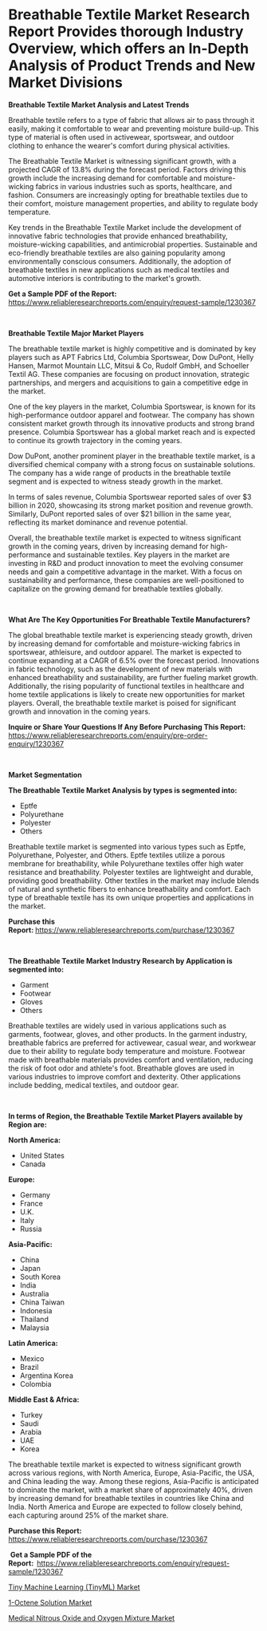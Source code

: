 <p><h1>Breathable Textile Market Research Report Provides thorough Industry Overview, which offers an In-Depth Analysis of Product Trends and New Market Divisions</h1></p><p><strong>Breathable Textile Market Analysis and Latest Trends</strong></p>
<p><p>Breathable textile refers to a type of fabric that allows air to pass through it easily, making it comfortable to wear and preventing moisture build-up. This type of material is often used in activewear, sportswear, and outdoor clothing to enhance the wearer's comfort during physical activities.</p><p>The Breathable Textile Market is witnessing significant growth, with a projected CAGR of 13.8% during the forecast period. Factors driving this growth include the increasing demand for comfortable and moisture-wicking fabrics in various industries such as sports, healthcare, and fashion. Consumers are increasingly opting for breathable textiles due to their comfort, moisture management properties, and ability to regulate body temperature.</p><p>Key trends in the Breathable Textile Market include the development of innovative fabric technologies that provide enhanced breathability, moisture-wicking capabilities, and antimicrobial properties. Sustainable and eco-friendly breathable textiles are also gaining popularity among environmentally conscious consumers. Additionally, the adoption of breathable textiles in new applications such as medical textiles and automotive interiors is contributing to the market's growth.</p></p>
<p><strong>Get a Sample PDF of the Report:&nbsp;</strong> <a href="https://www.reliableresearchreports.com/enquiry/request-sample/1230367">https://www.reliableresearchreports.com/enquiry/request-sample/1230367</a></p>
<p>&nbsp;</p>
<p><strong>Breathable Textile Major Market Players</strong></p>
<p><p>The breathable textile market is highly competitive and is dominated by key players such as APT Fabrics Ltd, Columbia Sportswear, Dow DuPont, Helly Hansen, Marmot Mountain LLC, Mitsui & Co, Rudolf GmbH, and Schoeller Textil AG. These companies are focusing on product innovation, strategic partnerships, and mergers and acquisitions to gain a competitive edge in the market.</p><p>One of the key players in the market, Columbia Sportswear, is known for its high-performance outdoor apparel and footwear. The company has shown consistent market growth through its innovative products and strong brand presence. Columbia Sportswear has a global market reach and is expected to continue its growth trajectory in the coming years.</p><p>Dow DuPont, another prominent player in the breathable textile market, is a diversified chemical company with a strong focus on sustainable solutions. The company has a wide range of products in the breathable textile segment and is expected to witness steady growth in the market.</p><p>In terms of sales revenue, Columbia Sportswear reported sales of over $3 billion in 2020, showcasing its strong market position and revenue growth. Similarly, DuPont reported sales of over $21 billion in the same year, reflecting its market dominance and revenue potential.</p><p>Overall, the breathable textile market is expected to witness significant growth in the coming years, driven by increasing demand for high-performance and sustainable textiles. Key players in the market are investing in R&D and product innovation to meet the evolving consumer needs and gain a competitive advantage in the market. With a focus on sustainability and performance, these companies are well-positioned to capitalize on the growing demand for breathable textiles globally.</p></p>
<p>&nbsp;</p>
<p><strong>What Are The Key Opportunities For Breathable Textile Manufacturers?</strong></p>
<p><p>The global breathable textile market is experiencing steady growth, driven by increasing demand for comfortable and moisture-wicking fabrics in sportswear, athleisure, and outdoor apparel. The market is expected to continue expanding at a CAGR of 6.5% over the forecast period. Innovations in fabric technology, such as the development of new materials with enhanced breathability and sustainability, are further fueling market growth. Additionally, the rising popularity of functional textiles in healthcare and home textile applications is likely to create new opportunities for market players. Overall, the breathable textile market is poised for significant growth and innovation in the coming years.</p></p>
<p><strong>Inquire or Share Your Questions If Any Before Purchasing This Report:</strong> <a href="https://www.reliableresearchreports.com/enquiry/pre-order-enquiry/1230367">https://www.reliableresearchreports.com/enquiry/pre-order-enquiry/1230367</a></p>
<p>&nbsp;</p>
<p><strong>Market Segmentation</strong></p>
<p><strong>The Breathable Textile Market Analysis by types is segmented into:</strong></p>
<p><ul><li>Eptfe</li><li>Polyurethane</li><li>Polyester</li><li>Others</li></ul></p>
<p><p>Breathable textile market is segmented into various types such as Eptfe, Polyurethane, Polyester, and Others. Eptfe textiles utilize a porous membrane for breathability, while Polyurethane textiles offer high water resistance and breathability. Polyester textiles are lightweight and durable, providing good breathability. Other textiles in the market may include blends of natural and synthetic fibers to enhance breathability and comfort. Each type of breathable textile has its own unique properties and applications in the market.</p></p>
<p><strong>Purchase this Report:&nbsp;</strong><a href="https://www.reliableresearchreports.com/purchase/1230367">https://www.reliableresearchreports.com/purchase/1230367</a></p>
<p>&nbsp;</p>
<p><strong>The Breathable Textile Market Industry Research by Application is segmented into:</strong></p>
<p><ul><li>Garment</li><li>Footwear</li><li>Gloves</li><li>Others</li></ul></p>
<p><p>Breathable textiles are widely used in various applications such as garments, footwear, gloves, and other products. In the garment industry, breathable fabrics are preferred for activewear, casual wear, and workwear due to their ability to regulate body temperature and moisture. Footwear made with breathable materials provides comfort and ventilation, reducing the risk of foot odor and athlete's foot. Breathable gloves are used in various industries to improve comfort and dexterity. Other applications include bedding, medical textiles, and outdoor gear.</p></p>
<p>&nbsp;</p>
<p><strong>In terms of Region, the Breathable Textile Market Players available by Region are:</strong></p>
<p>
    <p> <strong> North America: </strong>
        <ul>
            <li>United States</li>
            <li>Canada</li>
        </ul>
        </p> 
    <p> <strong> Europe: </strong>
        <ul>
            <li>Germany</li>
            <li>France</li>
            <li>U.K.</li>
            <li>Italy</li>
            <li>Russia</li>
        </ul>
        </p> 
    <p> <strong> Asia-Pacific: </strong>
        <ul>
            <li>China</li>
            <li>Japan</li>
            <li>South Korea</li>
            <li>India</li>
            <li>Australia</li>
            <li>China Taiwan</li>
            <li>Indonesia</li>
            <li>Thailand</li>
            <li>Malaysia</li>
        </ul>
        </p> 
    <p> <strong> Latin America: </strong>
        <ul>
            <li>Mexico</li>
            <li>Brazil</li>
            <li>Argentina Korea</li>
            <li>Colombia</li>
        </ul>
        </p> 
    <p> <strong> Middle East & Africa: </strong>
        <ul>
            <li>Turkey</li>
            <li>Saudi</li>
            <li>Arabia</li>
            <li>UAE</li>
            <li>Korea</li>
        </ul>
    </p>
    </p>
<p><p>The breathable textile market is expected to witness significant growth across various regions, with North America, Europe, Asia-Pacific, the USA, and China leading the way. Among these regions, Asia-Pacific is anticipated to dominate the market, with a market share of approximately 40%, driven by increasing demand for breathable textiles in countries like China and India. North America and Europe are expected to follow closely behind, each capturing around 25% of the market share.</p></p>
<p><strong>Purchase this Report: </strong><a href="https://www.reliableresearchreports.com/purchase/1230367">https://www.reliableresearchreports.com/purchase/1230367</a></p>
<p>&nbsp;<strong>Get a Sample PDF of the Report:&nbsp;&nbsp;</strong><a href="https://www.reliableresearchreports.com/enquiry/request-sample/1230367">https://www.reliableresearchreports.com/enquiry/request-sample/1230367</a></p>
<p><strong></strong></p>
<p><p><a href="https://view.publitas.com/reportprime-1/tiny-machine-learning-tinyml-market-research-report-provides-critical-insights-that-can-help-shape-business-development-and-investment-strategies/">Tiny Machine Learning (TinyML) Market</a></p><p><a href="https://view.publitas.com/reportprime-1/1-octene-solution-market-size-share-trends-analysis-report-by-application-regional-outlook-competitive-strategies-and-segment-forecasts-2023-2030/">1-Octene Solution Market</a></p><p><a href="https://view.publitas.com/reportprime-1/medical-nitrous-oxide-and-oxygen-mixture-market-insights-market-players-and-forecast-till-2030/">Medical Nitrous Oxide and Oxygen Mixture Market</a></p></p>